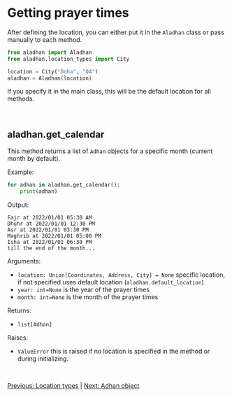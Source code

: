 # Getting prayer times

After defining the location, you can either put it in the `Aladhan` class or pass manually to each method.

```py
from aladhan import Aladhan
from aladhan.location_types import City

location = City("Doha", "QA")
aladhan = Aladhan(location)
```

If you specify it in the main class, this will be the default location for all methods.

<br>

## aladhan.get_calendar

This method returns a list of `Adhan` objects for a specific month (current month by default).

Example:
```py
for adhan in aladhan.get_calendar():
    print(adhan)
```

Output:
```
Fajr at 2022/01/01 05:30 AM
Dhuhr at 2022/01/01 12:30 PM
Asr at 2022/01/01 03:30 PM
Maghrib at 2022/01/01 05:00 PM
Isha at 2022/01/01 06:30 PM
till the end of the month...
```

Arguments:

- `location: Union[Coordinates, Address, City] = None` specific location, if not specified uses default location (`aladhan.default_location`)
- `year: int=None` is the year of the prayer times
- `month: int=None` is the month of the prayer times

Returns:

- `list[Adhan]`

Raises:

- `ValueError` this is raised if no location is specified in the method or during initializing.

<br>

[Previous: Location types](/docs/2%2C%20location%20types.md) | [Next: Adhan object](/docs/4%2C%20adhan%20object.md)
